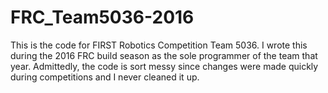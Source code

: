 # FRC_Team5036-2016

This is the code for FIRST Robotics Competition Team 5036. I wrote this during the 2016 FRC build season as the sole programmer of the
team that year. Admittedly, the code is sort messy since changes were made quickly during competitions and I never cleaned it up.
